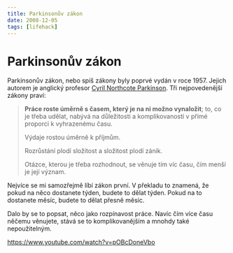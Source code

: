 ```yaml
---
title: Parkinsonův zákon
date: 2008-12-05
tags: [lifehack]
---
```


# Parkinsonův zákon

Parkinsonův zákon, nebo spíš zákony byly poprvé vydán v roce 1957. Jejich autorem je anglický profesor
[Cyril Northcote Parkinson](http://en.wikipedia.org/wiki/C._Northcote_Parkinson "C. Northcote Parkinson").
Tři nejpovedenější zákony praví:


> **Práce roste úměrně s časem, který je na ni možno vynaložit**; to, co je třeba udělat, nabývá na důležitosti a komplikovanosti v přímé proporci k vyhrazenému času.
> 
> Výdaje rostou úměrně k příjmům.
>
> Rozrůstání plodí složitost a složitost plodí zánik.
>
> Otázce, kterou je třeba rozhodnout, se věnuje tím víc času, čím menší je její význam.

Nejvíce se mi samozřejmě líbí zákon první. V překladu to znamená, že pokud na něco 
dostanete týden, budete to dělat týden. Pokud na to dostanete měsíc, budete to dělat 
přesně měsíc.

Dalo by se to popsat, něco jako rozpínavost práce. Navíc čím více času 
něčemu věnujete, stává se to komplikovanějším a mnohdy také nepoužitelným.

https://www.youtube.com/watch?v=pOBcDoneVbo